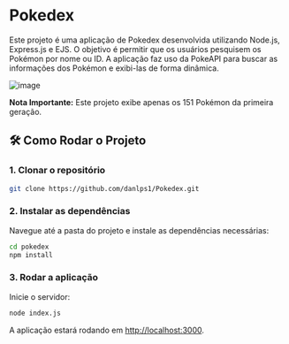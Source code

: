 # Pokedex
Este projeto é uma aplicação de Pokedex desenvolvida utilizando Node.js, Express.js e EJS. O objetivo é permitir que os usuários pesquisem os Pokémon por nome ou ID. A aplicação faz uso da PokeAPI para buscar as informações dos Pokémon e exibi-las de forma dinâmica. 

![image](https://github.com/user-attachments/assets/864a17ff-d799-472c-b2da-5cdbd9a106e5)

**Nota Importante:** Este projeto exibe apenas os 151 Pokémon da primeira geração.

## 🛠️ Como Rodar o Projeto

### 1. Clonar o repositório

```bash
git clone https://github.com/danlps1/Pokedex.git
```

### 2. Instalar as dependências

Navegue até a pasta do projeto e instale as dependências necessárias:

```bash
cd pokedex
npm install
```

### 3. Rodar a aplicação

Inicie o servidor:

```bash
node index.js
```

A aplicação estará rodando em [http://localhost:3000](http://localhost:3000).
